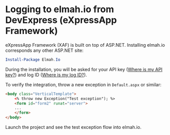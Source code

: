 # Logging to elmah.io from DevExpress (eXpressApp Framework)

eXpressApp Framework (XAF) is built on top of ASP.NET. Installing elmah.io corresponds any other ASP.NET site:

```powershell
Install-Package Elmah.Io
```

During the installation, you will be asked for your API key ([Where is my API key?](https://docs.elmah.io/where-is-my-api-key/)) and log ID ([Where is my log ID?](https://docs.elmah.io/where-is-my-log-id/)).

To verify the integration, throw a new exception in `Default.aspx` or similar:

```html
<body class="VerticalTemplate">
    <% throw new Exception("Test exception"); %>
    <form id="form2" runat="server">
    ...
    </form>
</body>
```

Launch the project and see the test exception flow into elmah.io.